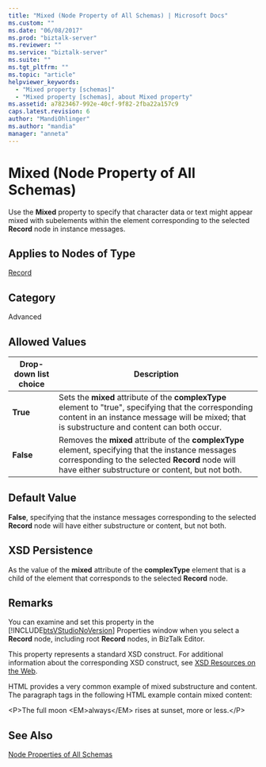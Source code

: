 ```yaml
---
title: "Mixed (Node Property of All Schemas) | Microsoft Docs"
ms.custom: ""
ms.date: "06/08/2017"
ms.prod: "biztalk-server"
ms.reviewer: ""
ms.service: "biztalk-server"
ms.suite: ""
ms.tgt_pltfrm: ""
ms.topic: "article"
helpviewer_keywords: 
  - "Mixed property [schemas]"
  - "Mixed property [schemas], about Mixed property"
ms.assetid: a7823467-992e-40cf-9f82-2fba22a157c9
caps.latest.revision: 6
author: "MandiOhlinger"
ms.author: "mandia"
manager: "anneta"
---
```

# Mixed (Node Property of All Schemas)
Use the **Mixed** property to specify that character data or text might appear mixed with subelements within the element corresponding to the selected **Record** node in instance messages.  
  
## Applies to Nodes of Type  
 [Record](../core/record-node-properties.md)  
  
## Category  
 Advanced  
  
## Allowed Values  
  
|Drop-down list choice|Description|  
|----------------------------|-----------------|  
|**True**|Sets the **mixed** attribute of the **complexType** element to "true", specifying that the corresponding content in an instance message will be mixed; that is substructure and content can both occur.|  
|**False**|Removes the **mixed** attribute of the **complexType** element, specifying that the instance messages corresponding to the selected **Record** node will have either substructure or content, but not both.|  
  
## Default Value  
 **False**, specifying that the instance messages corresponding to the selected **Record** node will have either substructure or content, but not both.  
  
## XSD Persistence  
 As the value of the **mixed** attribute of the **complexType** element that is a child of the element that corresponds to the selected **Record** node.  
  
## Remarks  
 You can examine and set this property in the [!INCLUDE[btsVStudioNoVersion](../includes/btsvstudionoversion-md.md)] Properties window when you select a **Record** node, including root **Record** nodes, in BizTalk Editor.  
  
 This property represents a standard XSD construct. For additional information about the corresponding XSD construct, see [XSD Resources on the Web](../core/xsd-resources-on-the-web.md).  
  
 HTML provides a very common example of mixed substructure and content. The paragraph tags in the following HTML example contain mixed content:  
  
 \<P>The full moon \<EM>always\</EM> rises at sunset, more or less.\</P>  
  
## See Also  
 [Node Properties of All Schemas](../core/node-properties-of-all-schemas.md)